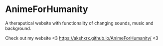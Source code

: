 # AnimeForHumanity
A theraputical website with functionality of changing sounds, music and background.

Check out my website <3 https://akshxrx.github.io/AnimeForHumanity/ <3
